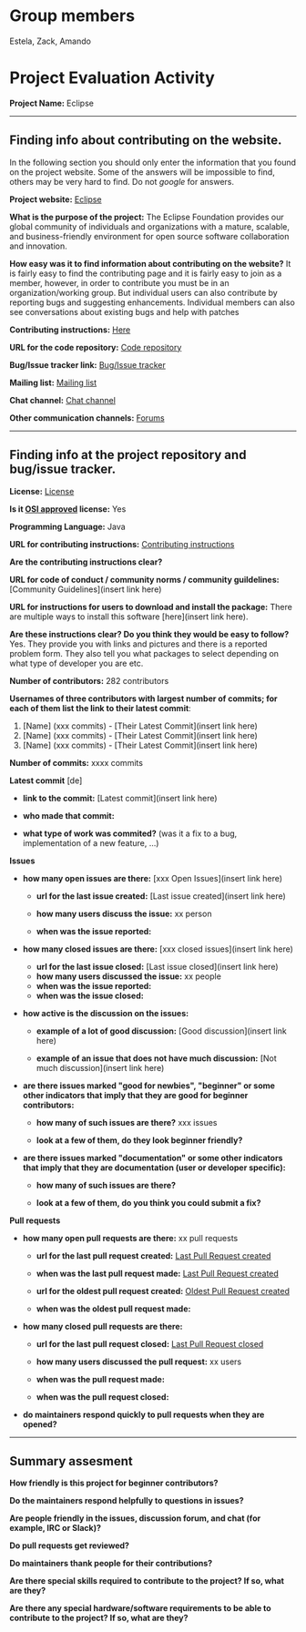 # Group members
Estela, Zack, Amando

# Project Evaluation Activity



__Project Name:__ Eclipse


---

## Finding info about contributing on the website.

In the following section you should only enter the information that you
found on the project website. Some of the answers will be impossible to find, others
may be very hard to find. Do not _google_ for answers.

__Project website:__ [Eclipse](https://www.eclipse.org/)


__What is the purpose of the project:__ The Eclipse Foundation provides our global community of individuals and organizations with a mature, scalable, and business-friendly environment for open source software collaboration and innovation. 


__How easy was it to find information about contributing on the website?__ It is fairly easy to find the contributing page and it is fairly easy to join as a member, however, in order to contribute you must be in an organization/working group. But individual users can also contribute by reporting bugs and suggesting enhancements. Individual members can also see conversations about existing bugs and help with patches


__Contributing instructions:__ [Here](https://www.eclipse.org/contribute/)

__URL for the code repository:__ [Code repository](https://git.eclipse.org/c/) 

__Bug/Issue tracker link:__ [Bug/Issue tracker](https://bugs.eclipse.org/bugs/buglist.cgi?bug_status=NEW&bug_status=REOPENED&keywords=helpwanted%2C%20&list_id=9664295)

__Mailing list:__ [Mailing list](https://accounts.eclipse.org/mailing-list)

__Chat channel:__ [Chat channel](https://bugs.eclipse.org/bugs/)

__Other communication channels:__ [Forums](https://www.eclipse.org/forums/)


---

## Finding info at the project repository and bug/issue tracker.

__License:__ [License](https://www.eclipse.org/legal/termsofuse.php)

__Is it [OSI approved](https://opensource.org/licenses/alphabetical) license:__ Yes

__Programming Language:__ Java

__URL for contributing instructions:__ [Contributing instructions](https://www.eclipse.org/contribute/)

__Are the contributing instructions clear?__


__URL for code of conduct / community norms / community guildelines:__ [Community Guidelines](insert link here)

__URL for instructions for users to download and install the package:__ There are multiple ways to install this software [here](insert link here). 


__Are these instructions clear? Do you think they would be easy to follow?__ Yes. They provide you with links and pictures and there is a reported problem form. They also tell you what packages to select depending on what type of developer you are etc.


__Number of contributors:__ 282 contributors


__Usernames of three contributors with largest number of commits; for
each of them list the link to their latest commit__:

1. [Name] (xxx commits) - [Their Latest Commit](insert link here)
2. [Name] (xxx commits) - [Their Latest Commit](insert link here)
3. [Name] (xxx commits) - [Their Latest Commit](insert link here)


__Number of commits:__ xxxx commits

__Latest commit__ [de] 

- __link to the commit:__ [Latest commit](insert link here)

- __who made that commit:__ 

- __what type of work was commited?__ (was it a fix to a bug, implementation of a new feature, ...)


__Issues__

- __how many open issues are there:__ [xxx Open Issues](insert link here)

    - __url for the last issue created:__ [Last issue created](insert link here)

    - __how many users discuss the issue:__ xx person
    
    - __when was the issue reported:__ 
    

- __how many closed issues are there:__ [xxx closed issues](insert link here)
    - __url for the last issue closed:__ [Last issue closed](insert link here)
    - __how many users discussed the issue:__ xx people
    - __when was the issue reported:__ 
    - __when was the issue closed:__ 

- __how active is the discussion on the issues:__ 

    - __example of a lot of good discussion:__ [Good discussion](insert link here)
    
    - __example of an issue that does not have much discussion:__ [Not much discussion](insert link here)



- __are there issues marked "good for newbies", "beginner" or some other indicators that imply that they are good for beginner contributors:__ 

    - __how many of such issues are there?__ xxx issues
    
    - __look at a few of them, do they look beginner friendly?__ 



- __are there issues marked "documentation" or some other indicators that imply that they are documentation (user or developer specific):__ 

    - __how many of such issues are there?__ 
    
    - __look at a few of them, do you think you could submit a fix?__ 



__Pull requests__

- __how many open pull requests are there:__ xx pull requests

    - __url for the last pull request created:__ [Last Pull Request created]()
    
    - __when was the last pull request made:__ [Last Pull Request created]()

    - __url for the oldest pull request created:__ [Oldest Pull Request created]()
    
    - __when was the oldest pull request made:__ 

- __how many closed pull requests are there:__ 

    - __url for the last pull request closed:__ [Last Pull Request closed]()
    
    - __how many users discussed the pull request:__ xx users
    
    - __when was the pull request made:__  
    
    - __when was the pull request closed:__ 
    

- __do maintainers respond quickly to pull requests when they are opened?__ 





---


## Summary assesment
__How friendly is this project for beginner contributors?__




__Do the maintainers respond helpfully to questions in issues?__



__Are people friendly in the issues, discussion forum, and chat (for example, IRC or Slack)?__




__Do pull requests get reviewed?__



__Do maintainers thank people for their contributions?__



__Are there special skills required to contribute to the project? If so, what are they?__



__Are there any special hardware/software requirements to be able to contribute to the project? If so, what are they?__

